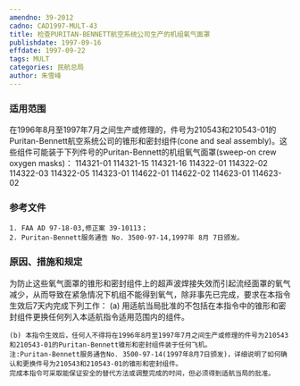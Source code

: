 ```yaml
---
amendno: 39-2012
cadno: CAD1997-MULT-43
title: 检查PURITAN-BENNETT航空系统公司生产的机组氧气面罩
publishdate: 1997-09-16
effdate: 1997-09-22
tags: MULT
categories: 民航总局
author: 朱雪峰
---
```


### 适用范围 
在1996年8月至1997年7月之间生产或修理的，件号为210543和210543-01的Puritan-Bennett航空系统公司的锥形和密封组件(cone and seal assembly)。这些组件可能装于下列件号的Puritan-Bennett的机组氧气面罩(sweep-on crew oxygen masks)：
114321-01  114321-15  114321-16  114322-01
114322-02  114322-03  114322-05  114323-01
114622-01  114622-02  114623-01  114623-02

<!--more-->
### 参考文件
    1. FAA AD 97-18-03,修正案 39-10113；
    2. Puritan-Bennett服务通告 No. 3500-97-14,1997年 8月 7日颁发。

### 原因、措施和规定 
为防止这些氧气面罩的锥形和密封组件上的超声波焊接失效而引起流经面罩的氧气减少，从而导致在紧急情况下机组不能得到氧气，除非事先已完成，要求在本指令生效后7天内完成下列工作： 
    (a) 用适航当局批准的不包括在本指令中的锥形和密封组件更换任何列入本适航指令适用范围内的组件。 
       
    (b) 本指令生效后，任何人不得将在1996年8月至1997年7月之间生产或修理的件号为210543和210543-01的Puritan-Bennett锥形和密封组件装于任何飞机。 
    注:Puritan-Bennett服务通告No. 3500-97-14(1997年8月7日颁发)，详细说明了如何确认和更换件号为210543和210543-01的锥形和密封组件。 
    完成本指令可采取能保证安全的替代方法或调整完成的时间，但必须得到适航当局的批准。 
